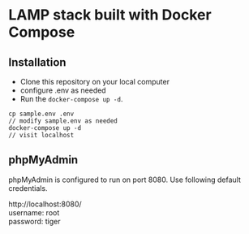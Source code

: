 #  LAMP stack built with Docker Compose
##  Installation
 
* Clone this repository on your local computer
* configure .env as needed 
* Run the `docker-compose up -d`.

```shell
cp sample.env .env
// modify sample.env as needed
docker-compose up -d
// visit localhost
```

## phpMyAdmin

phpMyAdmin is configured to run on port 8080. Use following default credentials.

http://localhost:8080/  
username: root  
password: tiger



